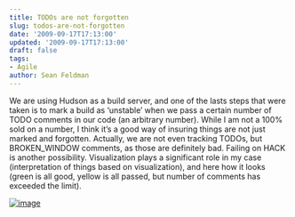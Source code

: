 ```yaml
---
title: TODOs are not forgotten
slug: todos-are-not-forgotten
date: '2009-09-17T17:13:00'
updated: '2009-09-17T17:13:00'
draft: false
tags:
- Agile
author: Sean Feldman
---
```



We are using Hudson as a build server, and one of the lasts steps that were taken is to mark a build as ‘unstable’ when we pass a certain number of TODO comments in our code (an arbitrary number). While I am not a 100% sold on a number, I think it’s a good way of insuring things are not just marked and forgotten. Actually, we are not even tracking TODOs, but BROKEN\_WINDOW comments, as those are definitely bad. Failing on HACK is another possibility. Visualization plays a significant role in my case (interpretation of things based on visualization), and here how it looks (green is all good, yellow is all passed, but number of comments has exceeded the limit).

[![image](https://aspblogs.blob.core.windows.net/media/sfeldman/Media/image_thumb_3ED0DC1D.png "image")](https://aspblogs.blob.core.windows.net/media/sfeldman/Media/image_1C7946A4.png)


